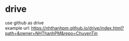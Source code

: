 # drive
use github as drive
<br>
example url:
https://nhthanhpm.github.io/drive/index.html?path=&owner=NHThanhPM&repo=ChuyenTin
